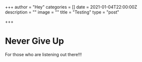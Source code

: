 +++
author = "Hey"
categories = []
date = 2021-01-04T22:00:00Z
description = ""
image = ""
title = "Testing"
type = "post"

+++
# Never Give Up

For those who are listening out there!!!